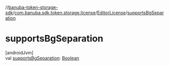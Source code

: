 //[banuba-token-storage-sdk](../../../index.md)/[com.banuba.sdk.token.storage.license](../index.md)/[EditorLicense](index.md)/[supportsBgSeparation](supports-bg-separation.md)

# supportsBgSeparation

[androidJvm]\
val [supportsBgSeparation](supports-bg-separation.md): [Boolean](https://kotlinlang.org/api/latest/jvm/stdlib/kotlin/-boolean/index.html)

